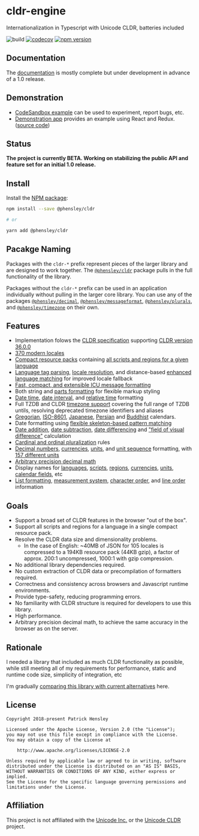 # cldr-engine

Internationalization in Typescript with Unicode CLDR, batteries included

![build](https://github.com/phensley/cldr-engine/workflows/Build%20and%20Test/badge.svg) [![codecov](https://codecov.io/gh/phensley/cldr-engine/branch/master/graph/badge.svg)](https://codecov.io/gh/phensley/cldr-engine) [![npm version](https://badge.fury.io/js/%40phensley%2Fcldr.svg)](https://www.npmjs.com/package/@phensley/cldr)

## Documentation

The [documentation](https://phensley.github.io/cldr-engine/) is mostly complete but under development in advance of a 1.0 release.

## Demonstration

 * [CodeSandbox example](https://codesandbox.io/s/qqr1rl40r6) can be used to experiment, report bugs, etc.
 * [Demonstration app](https://phensley.github.io/cldr-engine-react-demo/) provides an example using React and Redux. ([source code](https://github.com/phensley/cldr-engine-react-demo))

## Status

**The project is currently BETA. Working on stabilizing the public API and feature set for an initial 1.0 release.**

## Install

Install the [NPM package](https://www.npmjs.com/package/@phensley/cldr):

```bash
npm install --save @phensley/cldr

# or

yarn add @phensley/cldr
```

## Pacakge Naming

Packages with the `cldr-*` prefix represent pieces of the larger library and are designed to work together. The [`@phensley/cldr`](https://www.npmjs.com/package/@phensley/cldr) package pulls in the full functionality of the library.

Packages without the `cldr-*` prefix can be used in an application individually without pulling in the larger core library. You can use any of the packages [`@phensley/decimal`](https://www.npmjs.com/package/@phensley/decimal), [`@phensley/messageformat`](https://www.npmjs.com/package/@phensley/messageformat), [`@phensley/plurals`](https://www.npmjs.com/package/@phensley/plurals), and [`@phensley/timezone`](https://www.npmjs.com/package/@phensley/timezone)  on their own.

## Features

* Implementation folows the [CLDR specification](https://www.unicode.org/reports/tr35/tr35-general.html) supporting [CLDR version 36.0.0](http://cldr.unicode.org/index/downloads/cldr-36)
* [370 modern locales](https://phensley.github.io/cldr-engine/docs/en/api-cldrframework#availablelocales)
* [Compact resource packs](https://phensley.github.io/cldr-engine/docs/en/doc-design-bundles) containing [all scripts and regions for a given language](https://unpkg.com/@phensley/cldr/packs/)
* [Language tag parsing](https://phensley.github.io/cldr-engine/docs/en/api-cldrframework#parselanguagetag), [locale resolution](https://phensley.github.io/cldr-engine/docs/en/api-cldrframework#resolvelocale), and distance-based [enhanced language matching](https://phensley.github.io/cldr-engine/docs/en/api-localematcher) for improved locale fallback
* [Fast, compact, and extensible ICU message formatting](packages/messageformat/README.md)
* Both string and [parts formatting](https://phensley.github.io/cldr-engine/docs/en/api-cldr-numbers#formatdecimaltoparts) for flexible markup styling
* [Date time](https://phensley.github.io/cldr-engine/docs/en/api-cldr-calendars#formatdate), [date interval](https://phensley.github.io/cldr-engine/docs/en/api-cldr-calendars#formatdateinterval), and [relative time](https://phensley.github.io/cldr-engine/docs/en/api-cldr-calendars#formatrelativetime) formatting
* Full TZDB and CLDR [timezone support](https://phensley.github.io/cldr-engine/docs/en/api-cldr-calendars#resolvetimezoneid) covering the full range of TZDB untils, resolving deprecated timezone identifiers and aliases
* [Gregorian](https://phensley.github.io/cldr-engine/docs/en/api-gregoriandate), [ISO-8601](https://phensley.github.io/cldr-engine/docs/en/api-iso8601date), [Japanese](https://phensley.github.io/cldr-engine/docs/en/api-japanesedate), [Persian](https://phensley.github.io/cldr-engine/docs/en/api-persiandate) and [Buddhist](https://phensley.github.io/cldr-engine/docs/en/api-buddhistdate) calendars.
* Date formatting using [flexible skeleton-based pattern matching](https://phensley.github.io/cldr-engine/docs/en/api-dateskeleton)
* [Date addition](https://phensley.github.io/cldr-engine/docs/en/api-calendardate#add), [date subtraction](https://phensley.github.io/cldr-engine/docs/en/api-calendardate#subtract), [date differencing](https://phensley.github.io/cldr-engine/docs/en/api-calendardate#difference) and ["field of visual difference"](https://phensley.github.io/cldr-engine/docs/en/api-calendardate#fieldofvisualdifference) calculation
* [Cardinal and ordinal pluralization](https://phensley.github.io/cldr-engine/docs/en/api-cldr-numbers#getpluralcardinal) rules
* [Decimal numbers](https://phensley.github.io/cldr-engine/docs/en/api-cldr-numbers#formatdecimal), [currencies](https://phensley.github.io/cldr-engine/docs/en/api-cldr-numbers#formatcurrency), [units](https://phensley.github.io/cldr-engine/docs/en/api-cldr-units#formatquantity), and [unit sequence](https://phensley.github.io/cldr-engine/docs/en/api-cldr-units#formatquantitysequence) formatting, with [157 different units](https://phensley.github.io/cldr-engine/docs/en/api-unittype)
* [Arbitrary precision decimal math](https://phensley.github.io/cldr-engine/docs/en/doc-math)
* Display names for [languages](https://phensley.github.io/cldr-engine/docs/en/api-cldr-general#getlanguagedisplayname), [scripts](https://phensley.github.io/cldr-engine/docs/en/api-cldr-general#getscriptdisplayname), [regions](https://phensley.github.io/cldr-engine/docs/en/api-cldr-general#getregiondisplayname), [currencies](https://phensley.github.io/cldr-engine/docs/en/api-cldr-numbers#getcurrencydisplayname), [units](https://phensley.github.io/cldr-engine/docs/en/api-cldr-units#getunitdisplayname), [calendar fields](https://phensley.github.io/cldr-engine/docs/en/api-cldr-calendars#months), etc
* [List formatting](https://phensley.github.io/cldr-engine/docs/en/api-cldr-general#formatlist), [measurement system](https://phensley.github.io/cldr-engine/docs/en/api-cldr-general#measurementsystem), [character order](https://phensley.github.io/cldr-engine/docs/en/api-cldr-general#characterorder), and [line order](https://phensley.github.io/cldr-engine/docs/en/api-cldr-general#lineorder) information

## Goals

* Support a broad set of CLDR features in the browser "out of the box".
* Support all scripts and regions for a language in a single compact resource pack.
* Resolve the CLDR data size and dimensionality problems.
  - In the case of English: ~40MB of JSON for 105 locales is compressed to a 194KB resource pack (44KB gzip), a factor of approx. 200:1 uncompressed, 1000:1 with gzip compression.
* No additional library dependencies required.
* No custom extraction of CLDR data or precompilation of formatters required.
* Correctness and consistency across browsers and Javascript runtime environments.
* Provide type-safety, reducing programming errors.
* No familiarity with CLDR structure is required for developers to use this library.
* High performance.
* Arbitrary precision decimal math, to achieve the same accuracy in the browser as on the server.

## Rationale

I needed a library that included as much CLDR functionality as possible, while still meeting all of my requirements for performance, static and runtime code size, simplicity of integration, etc

I'm gradually [comparing this library with current alternatives](https://github.com/phensley/cldr-bakeoff) here.


## License

    Copyright 2018-present Patrick Hensley

    Licensed under the Apache License, Version 2.0 (the "License");
    you may not use this file except in compliance with the License.
    You may obtain a copy of the License at

        http://www.apache.org/licenses/LICENSE-2.0

    Unless required by applicable law or agreed to in writing, software
    distributed under the License is distributed on an "AS IS" BASIS,
    WITHOUT WARRANTIES OR CONDITIONS OF ANY KIND, either express or implied.
    See the License for the specific language governing permissions and
    limitations under the License.

## Affiliation

This project is not affiliated with the [Unicode Inc.](https://unicode.org) or the [Unicode CLDR](http://cldr.unicode.org/) project.
